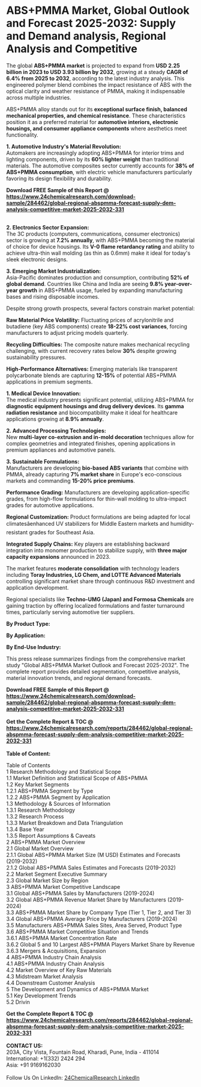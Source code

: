 <h1>ABS+PMMA Market, Global Outlook and Forecast 2025-2032: Supply and Demand analysis, Regional Analysis and Competitive</h1><p>The global <strong>ABS+PMMA market</strong> is projected to expand from <strong>USD 2.25 billion in 2023 to USD 3.93 billion by 2032</strong>, growing at a steady <strong>CAGR of 6.4% from 2025 to 2032</strong>, according to the latest industry analysis. This engineered polymer blend combines the impact resistance of ABS with the optical clarity and weather resistance of PMMA, making it indispensable across multiple industries.</p><p>ABS+PMMA alloy stands out for its <strong>exceptional surface finish, balanced mechanical properties, and chemical resistance</strong>. These characteristics position it as a preferred material for <strong>automotive interiors, electronic housings, and consumer appliance components</strong> where aesthetics meet functionality.</p><p><strong>1. Automotive Industry's Material Revolution:</strong><br>
Automakers are increasingly adopting ABS+PMMA for interior trims and lighting components, driven by its <strong>60% lighter weight</strong> than traditional materials. The automotive composites sector currently accounts for <strong>38% of ABS+PMMA consumption</strong>, with electric vehicle manufacturers particularly favoring its design flexibility and durability.</p><div><b>Download FREE Sample of this Report @ 
            <a href="https://www.24chemicalresearch.com/download-sample/284462/global-regional-abspmma-forecast-supply-dem-analysis-competitive-market-2025-2032-331">
            https://www.24chemicalresearch.com/download-sample/284462/global-regional-abspmma-forecast-supply-dem-analysis-competitive-market-2025-2032-331</a></b></div><br><p><strong>2. Electronics Sector Expansion:</strong><br>
The 3C products (computers, communications, consumer electronics) sector is growing at <strong>7.2% annually</strong>, with ABS+PMMA becoming the material of choice for device housings. Its <strong>V-0 flame retardancy rating</strong> and ability to achieve ultra-thin wall molding (as thin as 0.6mm) make it ideal for today's sleek electronic designs.</p><p><strong>3. Emerging Market Industrialization:</strong><br>
Asia-Pacific dominates production and consumption, contributing <strong>52% of global demand</strong>. Countries like China and India are seeing <strong>9.8% year-over-year growth</strong> in ABS+PMMA usage, fueled by expanding manufacturing bases and rising disposable incomes.</p><p>Despite strong growth prospects, several factors constrain market potential:</p><p><strong>Raw Material Price Volatility:</strong> Fluctuating prices of acrylonitrile and butadiene (key ABS components) create <strong>18-22% cost variances</strong>, forcing manufacturers to adjust pricing models quarterly.</p><p><strong>Recycling Difficulties:</strong> The composite nature makes mechanical recycling challenging, with current recovery rates below <strong>30%</strong> despite growing sustainability pressures.</p><p><strong>High-Performance Alternatives:</strong> Emerging materials like transparent polycarbonate blends are capturing <strong>12-15%</strong> of potential ABS+PMMA applications in premium segments.</p><p><strong>1. Medical Device Innovation:</strong><br>
The medical industry presents significant potential, utilizing ABS+PMMA for <strong>diagnostic equipment housings and drug delivery devices</strong>. Its <strong>gamma radiation resistance</strong> and biocompatibility make it ideal for healthcare applications growing at <strong>8.9% annually</strong>.</p><p><strong>2. Advanced Processing Technologies:</strong><br>
New <strong>multi-layer co-extrusion and in-mold decoration</strong> techniques allow for complex geometries and integrated finishes, opening applications in premium appliances and automotive panels.</p><p><strong>3. Sustainable Formulations:</strong><br>
Manufacturers are developing <strong>bio-based ABS variants</strong> that combine with PMMA, already capturing <strong>7% market share</strong> in Europe's eco-conscious markets and commanding <strong>15-20% price premiums</strong>.</p><p><strong>Performance Grading:</strong> Manufacturers are developing application-specific grades, from high-flow formulations for thin-wall molding to ultra-impact grades for automotive applications.</p><p><strong>Regional Customization:</strong> Product formulations are being adapted for local climatesâenhanced UV stabilizers for Middle Eastern markets and humidity-resistant grades for Southeast Asia.</p><p><strong>Integrated Supply Chains:</strong> Key players are establishing backward integration into monomer production to stabilize supply, with <strong>three major capacity expansions</strong> announced in 2023.</p><p>The market features <strong>moderate consolidation</strong> with technology leaders including <strong>Toray Industries, LG Chem, and LOTTE Advanced Materials</strong> controlling significant market share through continuous R&amp;D investment and application development.</p><p>Regional specialists like <strong>Techno-UMG (Japan) and Formosa Chemicals</strong> are gaining traction by offering localized formulations and faster turnaround times, particularly serving automotive tier suppliers.</p><p><strong>By Product Type:</strong></p><p><strong>By Application:</strong></p><p><strong>By End-Use Industry:</strong></p><p>This press release summarizes findings from the comprehensive market study "Global ABS+PMMA Market Outlook and Forecast 2025-2032". The complete report provides detailed segmentation, competitive analysis, material innovation trends, and regional demand forecasts.</p><div><b>Download FREE Sample of this Report @ 
            <a href="https://www.24chemicalresearch.com/download-sample/284462/global-regional-abspmma-forecast-supply-dem-analysis-competitive-market-2025-2032-331">
            https://www.24chemicalresearch.com/download-sample/284462/global-regional-abspmma-forecast-supply-dem-analysis-competitive-market-2025-2032-331</a></b></div><br><div><b>Get the Complete Report & TOC @ 
            <a href="https://www.24chemicalresearch.com/reports/284462/global-regional-abspmma-forecast-supply-dem-analysis-competitive-market-2025-2032-331">
            https://www.24chemicalresearch.com/reports/284462/global-regional-abspmma-forecast-supply-dem-analysis-competitive-market-2025-2032-331</a></b></div><br>
            <b>Table of Content:</b><p>Table of Contents<br />
1 Research Methodology and Statistical Scope<br />
1.1 Market Definition and Statistical Scope of ABS+PMMA<br />
1.2 Key Market Segments<br />
1.2.1 ABS+PMMA Segment by Type<br />
1.2.2 ABS+PMMA Segment by Application<br />
1.3 Methodology & Sources of Information<br />
1.3.1 Research Methodology<br />
1.3.2 Research Process<br />
1.3.3 Market Breakdown and Data Triangulation<br />
1.3.4 Base Year<br />
1.3.5 Report Assumptions & Caveats<br />
2 ABS+PMMA Market Overview<br />
2.1 Global Market Overview<br />
2.1.1 Global ABS+PMMA Market Size (M USD) Estimates and Forecasts (2019-2032)<br />
2.1.2 Global ABS+PMMA Sales Estimates and Forecasts (2019-2032)<br />
2.2 Market Segment Executive Summary<br />
2.3 Global Market Size by Region<br />
3 ABS+PMMA Market Competitive Landscape<br />
3.1 Global ABS+PMMA Sales by Manufacturers (2019-2024)<br />
3.2 Global ABS+PMMA Revenue Market Share by Manufacturers (2019-2024)<br />
3.3 ABS+PMMA Market Share by Company Type (Tier 1, Tier 2, and Tier 3)<br />
3.4 Global ABS+PMMA Average Price by Manufacturers (2019-2024)<br />
3.5 Manufacturers ABS+PMMA Sales Sites, Area Served, Product Type<br />
3.6 ABS+PMMA Market Competitive Situation and Trends<br />
3.6.1 ABS+PMMA Market Concentration Rate<br />
3.6.2 Global 5 and 10 Largest ABS+PMMA Players Market Share by Revenue<br />
3.6.3 Mergers & Acquisitions, Expansion<br />
4 ABS+PMMA Industry Chain Analysis<br />
4.1 ABS+PMMA Industry Chain Analysis<br />
4.2 Market Overview of Key Raw Materials<br />
4.3 Midstream Market Analysis<br />
4.4 Downstream Customer Analysis<br />
5 The Development and Dynamics of ABS+PMMA Market <br />
5.1 Key Development Trends<br />
5.2 Drivin</p><div><b>Get the Complete Report & TOC @ 
            <a href="https://www.24chemicalresearch.com/reports/284462/global-regional-abspmma-forecast-supply-dem-analysis-competitive-market-2025-2032-331">
            https://www.24chemicalresearch.com/reports/284462/global-regional-abspmma-forecast-supply-dem-analysis-competitive-market-2025-2032-331</a></b></div><br><b>CONTACT US:</b><br>
            203A, City Vista, Fountain Road, Kharadi, Pune, India - 411014<br>
            International: +1(332) 2424 294<br>
            Asia: +91 9169162030 <br><br>
            Follow Us On LinkedIn: <a href="https://www.linkedin.com/company/24chemicalresearch/">24ChemicalResearch LinkedIn</a>